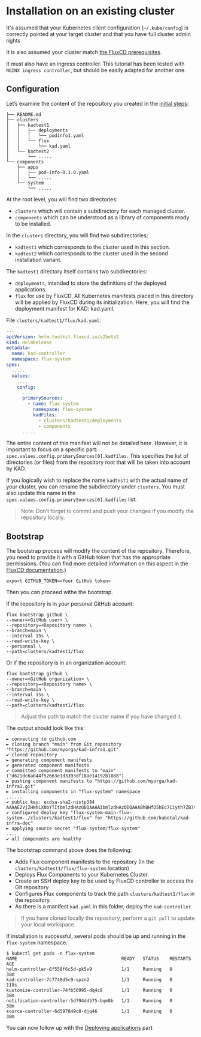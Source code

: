 # Installation on an existing cluster


It's assumed that your Kubernetes client configuration (`~/.kube/config`) is correctly pointed at your target cluster 
and that you have full cluster admin rights

It is also assumed your cluster match [the FluxCD prerequisites](https://fluxcd.io/flux/installation/#prerequisites).

It must also have an ingress controller. This tutorial has been tested with `NGINX ingress controller`, but should be 
easily adapted for another one.

## Configuration 

Let’s examine the content of the repository you created in the [initial steps](initial-steps.md):

```
├── README.md
├── clusters
│   ├── kadtest1
│   │   ├── deployments
│   │   │   └── podinfo1.yaml
│   │   └── flux
│   │       └── kad.yaml
│   └── kadtest2
│       └── .....
└── components
    ├── apps
    │   ├── pod-info-0.1.0.yaml
    │   └── .....
    └── system
        └── .....
```

At the root level, you will find two directories:

- `clusters` which will contain a subdirectory for each managed cluster.
- `components` which can be understood as a library of components ready to be installed.

In the `clusters` directory, you will find two subdirectories:

- `kadtest1` which corresponds to the cluster used in this section.
- `kadtest2` which corresponds to the cluster used in the second installation variant.

The `kadtest1` directory itself contains two subdirectories:

- `deployments`, intended to store the definitions of the deployed applications.
- `flux` for use by FluxCD. All Kubernetes manifests placed in this directory will be applied by FluxCD during its 
  initialization. Here, you will find the deployment manifest for KAD: kad.yaml.

File `clusters/kadtest1/flux/kad.yaml`:

``` yaml
--- 
apiVersion: helm.toolkit.fluxcd.io/v2beta2
kind: HelmRelease
metadata:
  name: kad-controller
  namespace: flux-system
spec:
  .....
  values:
    ....
    config:
      ....
      primarySources:
        - name: flux-system
          namespace: flux-system
          kadFiles:
            - clusters/kadtest1/deployments
            - components
      .....
```

The entire content of this manifest will not be detailed here. However, it is important to focus on a specific part: 
`spec.values.config.primarySources[0].kadfiles`. This specifies the list of directories (or files) from the repository 
root that will be taken into account by KAD.

If you logically wish to replace the name `kadtest1` with the actual name of your cluster, you can rename the 
subdirectory under `clusters`. You must also update this name in the `spec.values.config.primarySources[0].kadfiles` list.

> Note: Don’t forget to commit and push your changes if you modify the repository locally.

## Bootstrap

The bootstrap process will modify the content of the repository. Therefore, you need to provide it with a GitHub token 
that has the appropriate permissions. (You can find more detailed information on this aspect in the [FluxCD documentation](https://fluxcd.io/flux/installation/bootstrap/github/#github-pat).)

```
export GITHUB_TOKEN=<Your GitHub token>
```

Then you can proceed withe the bootstrap.

If the repository is in your personal GitHub account:

``` shell
flux bootstrap github \
--owner=<GitHub user> \
--repository=<Repository name> \
--branch=main \
--interval 15s \
--read-write-key \
--personnal \
--path=clusters/kadtest1/flux
```

Or if the repository is in an organization account:

``` shell
flux bootstrap github \
--owner=<GitHub organization> \
--repository=<Repository name> \
--branch=main \
--interval 15s \
--read-write-key \
--path=clusters/kadtest1/flux

```

> Adjust the path to match the cluster name if you have changed it.

The output should look like this:

``` shell
► connecting to github.com
► cloning branch "main" from Git repository "https://github.com/myorga/kad-infra1.git"
✔ cloned repository
► generating component manifests
✔ generated component manifests
✔ committed component manifests to "main" ("d621dc6ab44f52663e1d3393df18ae14192b1888")
► pushing component manifests to "https://github.com/myorga/kad-infra1.git"
► installing components in "flux-system" namespace
......
✔ public key: ecdsa-sha2-nistp384 AAAAE2VjZHNhLXNoYTItbmlzdHAzODQAAAAIbmlzdHAzODQAAABhBHfD5hEc7Ciyth7ZB7t66dukywWFff8hakJki/C5Kf8wOOqKrO9WsOQGblRNXGmfBEtgkOrFmchIeYRLYY4CK8VjOH5rJLZK7/TziP9xM3ljUCByzgd/x28o9598Tku7gg==
✔ configured deploy key "flux-system-main-flux-system-./clusters/kadtest1/flux" for "https://github.com/kubotal/kad-infra-doc"
► applying source secret "flux-system/flux-system"
....
✔ all components are healthy

```

The bootstrap command above does the following:

- Adds Flux component manifests to the repository (In the `clusters/kadtest1/flux/flux-system` location)
- Deploys Flux Components to your Kubernetes Cluster.
- Create an SSH deploy key to be used by FluxCD controller to access the Git repository 
- Configures Flux components to track the path `clusters/kadtest1/flux` in the repository.
- As there is a manifest `kad.yaml` in this folder, deploy the `kad-controller`


> If you have cloned locally the repository, perform a `git pull` to update your local workspace.


If installation is successful, several pods should be up and running in the `flux-system` namespace.

``` shell
$ kubectl get pods -n flux-system
NAME                                       READY   STATUS    RESTARTS   AGE
helm-controller-6f558f6c5d-pk5v9           1/1     Running   0          38m
kad-controller-7c7748d5c9-spzn2            1/1     Running   0          118s
kustomize-controller-74fb56995-dq4c8       1/1     Running   0          38m
notification-controller-5d794dd575-bqm8b   1/1     Running   0          38m
source-controller-6d597849c8-djq46         1/1     Running   0          38m

```

You can now follow up with the [Deploying applications](./deploying-applications.md) part

